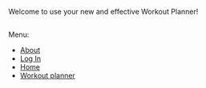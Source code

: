 Welcome to use your new and effective Workout Planner!
##
Menu: 
- [About](about/about.html)
- [Log In](login/login.html)
- [Home](index.md)
- [Workout planner](planner/planner.html)
